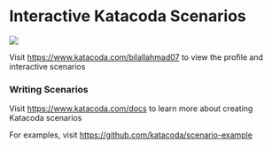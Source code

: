 # Interactive Katacoda Scenarios

[![](http://shields.katacoda.com/katacoda/bilallahmad07/count.svg)](https://www.katacoda.com/bilallahmad07 "Get your profile on Katacoda.com")

Visit https://www.katacoda.com/bilallahmad07 to view the profile and interactive scenarios

### Writing Scenarios
Visit https://www.katacoda.com/docs to learn more about creating Katacoda scenarios

For examples, visit https://github.com/katacoda/scenario-example
